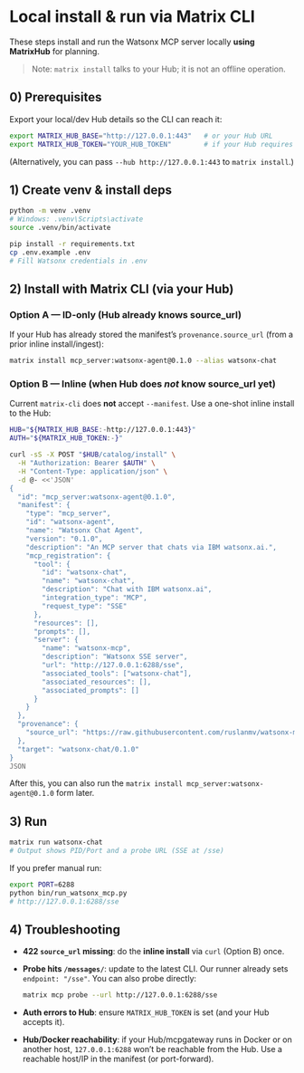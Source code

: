 # Local install & run via Matrix CLI

These steps install and run the Watsonx MCP server locally **using MatrixHub** for planning.
> Note: `matrix install` talks to your Hub; it is not an offline operation.

## 0) Prerequisites

Export your local/dev Hub details so the CLI can reach it:

```bash
export MATRIX_HUB_BASE="http://127.0.0.1:443"   # or your Hub URL
export MATRIX_HUB_TOKEN="YOUR_HUB_TOKEN"        # if your Hub requires auth
````

(Alternatively, you can pass `--hub http://127.0.0.1:443` to `matrix install`.)

## 1) Create venv & install deps

```bash
python -m venv .venv
# Windows: .venv\Scripts\activate
source .venv/bin/activate

pip install -r requirements.txt
cp .env.example .env
# Fill Watsonx credentials in .env
```

## 2) Install with Matrix CLI (via your Hub)

### Option A — ID-only (Hub already knows source\_url)

If your Hub has already stored the manifest’s `provenance.source_url` (from a prior inline install/ingest):

```bash
matrix install mcp_server:watsonx-agent@0.1.0 --alias watsonx-chat
```

### Option B — Inline (when Hub does *not* know source\_url yet)

Current `matrix-cli` does **not** accept `--manifest`. Use a one-shot inline install to the Hub:

```bash
HUB="${MATRIX_HUB_BASE:-http://127.0.0.1:443}"
AUTH="${MATRIX_HUB_TOKEN:-}"

curl -sS -X POST "$HUB/catalog/install" \
  -H "Authorization: Bearer $AUTH" \
  -H "Content-Type: application/json" \
  -d @- <<'JSON'
{
  "id": "mcp_server:watsonx-agent@0.1.0",
  "manifest": {
    "type": "mcp_server",
    "id": "watsonx-agent",
    "name": "Watsonx Chat Agent",
    "version": "0.1.0",
    "description": "An MCP server that chats via IBM watsonx.ai.",
    "mcp_registration": {
      "tool": {
        "id": "watsonx-chat",
        "name": "watsonx-chat",
        "description": "Chat with IBM watsonx.ai",
        "integration_type": "MCP",
        "request_type": "SSE"
      },
      "resources": [],
      "prompts": [],
      "server": {
        "name": "watsonx-mcp",
        "description": "Watsonx SSE server",
        "url": "http://127.0.0.1:6288/sse",
        "associated_tools": ["watsonx-chat"],
        "associated_resources": [],
        "associated_prompts": []
      }
    }
  },
  "provenance": {
    "source_url": "https://raw.githubusercontent.com/ruslanmv/watsonx-mcp/master/manifests/watsonx.manifest.json"
  },
  "target": "watsonx-chat/0.1.0"
}
JSON
```

After this, you can also run the `matrix install mcp_server:watsonx-agent@0.1.0` form later.

## 3) Run

```bash
matrix run watsonx-chat
# Output shows PID/Port and a probe URL (SSE at /sse)
```

If you prefer manual run:

```bash
export PORT=6288
python bin/run_watsonx_mcp.py
# http://127.0.0.1:6288/sse
```

## 4) Troubleshooting

* **422 `source_url` missing**: do the **inline install** via `curl` (Option B) once.
* **Probe hits `/messages/`**: update to the latest CLI. Our runner already sets `endpoint: "/sse"`. You can also probe directly:

  ```bash
  matrix mcp probe --url http://127.0.0.1:6288/sse
  ```
* **Auth errors to Hub**: ensure `MATRIX_HUB_TOKEN` is set (and your Hub accepts it).
* **Hub/Docker reachability**: if your Hub/mcpgateway runs in Docker or on another host, `127.0.0.1:6288` won’t be reachable from the Hub. Use a reachable host/IP in the manifest (or port-forward).

